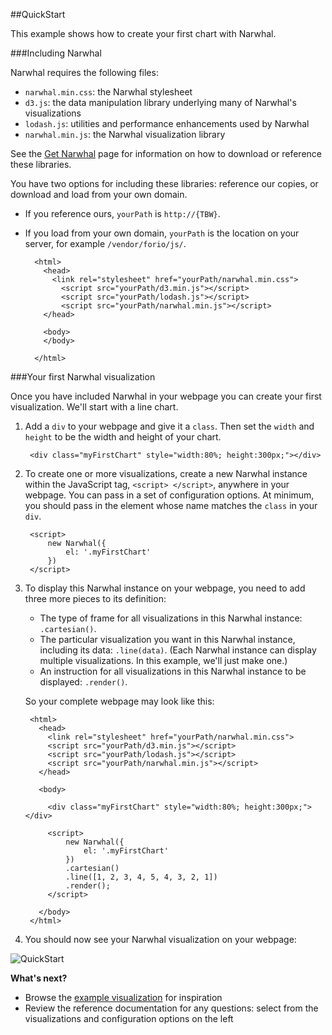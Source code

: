 ##QuickStart

This example shows how to create your first chart with Narwhal.

###Including Narwhal

Narwhal requires the following files:

* `narwhal.min.css`: the Narwhal stylesheet
* `d3.js`: the data manipulation library underlying many of Narwhal's visualizations
* `lodash.js`: utilities and performance enhancements used by Narwhal
* `narwhal.min.js`: the Narwhal visualization library

See the [Get Narwhal](get_narwhal.html) page for information on how to download or reference these libraries.

You have two options for including these libraries: reference our copies, or download and load from your own domain.

* If you reference ours, `yourPath` is `http://{TBW}`.
* If you load from your own domain, `yourPath` is the location on your server, for example `/vendor/forio/js/`.

		<html>
		  <head>
		    <link rel="stylesheet" href="yourPath/narwhal.min.css">
		      <script src="yourPath/d3.min.js"></script>
		      <script src="yourPath/lodash.js"></script>
		      <script src="yourPath/narwhal.min.js"></script>
		  </head>

		  <body>
		  </body>

		</html>

###Your first Narwhal visualization

Once you have included Narwhal in your webpage you can create your first visualization. We'll start with a line chart.

1. Add a `div` to your webpage and give it a `class`. Then set the `width` and `height` to be the width and height of your chart.

		<div class="myFirstChart" style="width:80%; height:300px;"></div>

2. To create one or more visualizations, create a new Narwhal instance within the JavaScript tag, `<script> </script>`, anywhere in your webpage. You can pass in a set of configuration options. At minimum, you should pass in the element whose name matches the `class` in your `div`.

		<script>
			new Narwhal({
				el: '.myFirstChart'
			})
		</script>

3. To display this Narwhal instance on your webpage, you need to add three more pieces to its definition:

	* The type of frame for all visualizations in this Narwhal instance: `.cartesian()`.
	* The particular visualization you want in this Narwhal instance, including its data: `.line(data)`. (Each Narwhal instance can display multiple visualizations. In this example, we'll just make one.)
	* An instruction for all visualizations in this Narwhal instance to be displayed: `.render()`.

	So your complete webpage may look like this:

		<html>
		  <head>
			<link rel="stylesheet" href="yourPath/narwhal.min.css">
			<script src="yourPath/d3.min.js"></script>
			<script src="yourPath/lodash.js"></script>
			<script src="yourPath/narwhal.min.js"></script>
		  </head>

		  <body>

			<div class="myFirstChart" style="width:80%; height:300px;"></div>

			<script>
				new Narwhal({
					el: '.myFirstChart'
				})
				.cartesian()
				.line([1, 2, 3, 4, 5, 4, 3, 2, 1])
				.render();
			</script>

		  </body>
		</html>

4. You should now see your Narwhal visualization on your webpage:

![QuickStart](quickstart.png)

**What's next?**

* Browse the [example visualization](showcase.html) for inspiration
* Review the reference documentation for any questions: select from the visualizations and configuration options on the left

